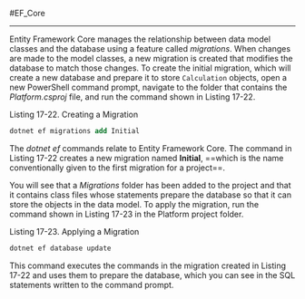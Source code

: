 #EF_Core 

---

Entity Framework Core manages the relationship between data model classes and the database using a feature called *migrations*. When changes are made to the model classes, a new migration is created that modifies the database to match those changes. To create the initial migration, which will create a new database and prepare it to store `Calculation` objects, open a new PowerShell command prompt, navigate to the folder that contains the *Platform.csproj* file, and run the command shown in Listing 17-22.

Listing 17-22. Creating a Migration
```ps
dotnet ef migrations add Initial
```

The *dotnet ef* commands relate to Entity Framework Core. 
The command in Listing 17-22 creates a new migration named **Initial**, ==which is the name conventionally given to the first migration for a project==.

You will see that a *Migrations* folder has been added to the project and that it contains class files whose statements prepare the database so that it can store the objects in the data model. To apply the migration, run the command shown in Listing 17-23 in the Platform project folder.

Listing 17-23. Applying a Migration
```ps
dotnet ef database update
```

This command executes the commands in the migration created in Listing 17-22 and uses them to prepare the database, which you can see in the SQL statements written to the command prompt.
